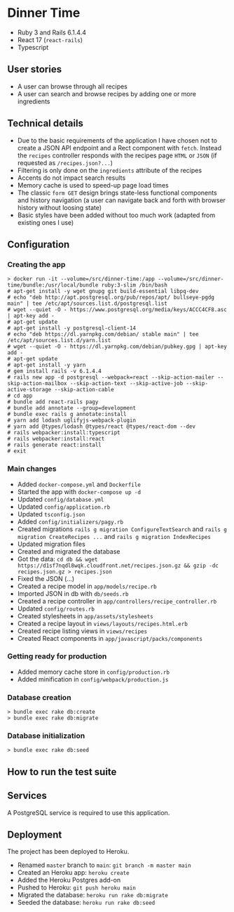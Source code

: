 # Dinner Time

- Ruby 3 and Rails 6.1.4.4
- React 17 (`react-rails`)
- Typescript

## User stories

- A user can browse through all recipes
- A user can search and browse recipes by adding one or more ingredients

## Technical details

- Due to the basic requirements of the application I have chosen not to create a JSON API endpoint and a Rect component with `fetch`. Instead the `recipes` controller responds with the recipes page `HTML` or `JSON` (if requested as `/recipes.json?...`)
- Filtering is only done on the `ingredients` attribute of the recipes
- Accents do not impact search results
- Memory cache is used to speed-up page load times
- The classic `form GET` design brings state-less functional components and history navigation (a user can navigate back and forth with browser history without loosing state)
- Basic styles have been added without too much work (adapted from existing ones I use)

## Configuration

### Creating the app

```
> docker run -it --volume=/src/dinner-time:/app --volume=/src/dinner-time/bundle:/usr/local/bundle ruby:3-slim /bin/bash
# apt-get install -y wget gnupg git build-essential libpq-dev
# echo "deb http://apt.postgresql.org/pub/repos/apt/ bullseye-pgdg main" | tee /etc/apt/sources.list.d/postgresql.list
# wget --quiet -O - https://www.postgresql.org/media/keys/ACCC4CF8.asc | apt-key add -
# apt-get update
# apt-get install -y postgresql-client-14
# echo "deb https://dl.yarnpkg.com/debian/ stable main" | tee /etc/apt/sources.list.d/yarn.list
# wget --quiet -O - https://dl.yarnpkg.com/debian/pubkey.gpg | apt-key add -
# apt-get update
# apt-get install -y yarn
# gem install rails -v 6.1.4.4
# rails new app -d postgresql --webpack=react --skip-action-mailer --skip-action-mailbox --skip-action-text --skip-active-job --skip-active-storage --skip-action-cable
# cd app
# bundle add react-rails pagy
# bundle add annotate --group=development
# bundle exec rails g annotate:install
# yarn add lodash uglifyjs-webpack-plugin
# yarn add @types/lodash @types/react @types/react-dom --dev
# rails webpacker:install:typescript
# rails webpacker:install:react
# rails generate react:install
# exit
```

### Main changes

- Added `docker-compose.yml` and `Dockerfile`
- Started the app with `docker-compose up -d`
- Updated `config/database.yml`
- Updated `config/application.rb`
- Updated `tsconfig.json`
- Added `config/initializers/pagy.rb`
- Created migrations `rails g migration ConfigureTextSearch` and `rails g migration CreateRecipes ...` and `rails g migration IndexRecipes`
- Updated migration files
- Created and migrated the database
- Got the data: `cd db && wget https://d1sf7nqdl8wqk.cloudfront.net/recipes.json.gz && gzip -dc recipes.json.gz > recipes.json`
- Fixed the JSON (...)
- Created a recipe model in `app/models/recipe.rb`
- Imported JSON in db with `db/seeds.rb`
- Created a recipe controller in `app/controllers/recipe_controller.rb`
- Updated `config/routes.rb`
- Created stylesheets in `app/assets/stylesheets`
- Created a recipe layout in `views/layouts/recipes.html.erb`
- Created recipe listing views in `views/recipes`
- Created React components in `app/javascript/packs/components`

### Getting ready for production

- Added memory cache store in `config/production.rb`
- Added minification in `config/webpack/production.js`

### Database creation

```
> bundle exec rake db:create
> bundle exec rake db:migrate
```

### Database initialization

```
> bundle exec rake db:seed
```

## How to run the test suite

## Services

A PostgreSQL service is required to use this application.

## Deployment

The project has been deployed to Heroku.

- Renamed `master` branch to `main`: `git branch -m master main`
- Created an Heroku app: `heroku create`
- Added the Heroku Postgres add-on
- Pushed to Heroku: `git push heroku main`
- Migrated the database: `heroku run rake db:migrate`
- Seeded the database: `heroku run rake db:seed`
